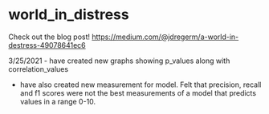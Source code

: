# world_in_distress
Check out the blog post! 
https://medium.com/@jdregerm/a-world-in-destress-49078641ec6

3/25/2021 - have created new graphs showing p_values along with correlation_values

- have also created new measurement for model. Felt that precision, recall and f1 scores were not 
          the best measurements of a model that predicts values in a range 0-10. 
